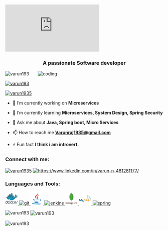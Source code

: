 ![logo](https://github.com/Varun193/Varun193/blob/main/README.md)
<h3 align="center">A passionate Software developer</h3>
<img align="right" alt="coding" width="400" src="https://i.pinimg.com/originals/e8/f4/53/e8f453469a3ec97ecd354df465d73913.gif">

<p align="left"> <img src="https://komarev.com/ghpvc/?username=varun193&label=Profile%20views&color=0e75b6&style=flat" alt="varun193" /> </p>

<p align="left"> <a href="https://github.com/ryo-ma/github-profile-trophy"><img src="https://github-profile-trophy.vercel.app/?username=varun193" alt="varun193" /></a> </p>

<p align="left"> <a href="https://twitter.com/varun1935" target="blank"><img src="https://img.shields.io/twitter/follow/varun1935?logo=twitter&style=for-the-badge" alt="varun1935" /></a> </p>

- 🔭 I’m currently working on **Microservices**

- 🌱 I’m currently learning **Microservices, System Design, Spring Security**

- 💬 Ask me about **Java, Spring boot, Micro Services**

- 📫 How to reach me **Varunraj1935@gmail.com**

- ⚡ Fun fact **I think i am introvert.**

<h3 align="left">Connect with me:</h3>
<p align="left">
<a href="https://twitter.com/varun1935" target="blank"><img align="center" src="https://raw.githubusercontent.com/rahuldkjain/github-profile-readme-generator/master/src/images/icons/Social/twitter.svg" alt="varun1935" height="30" width="40" /></a>
<a href="https://linkedin.com/in/https://www.linkedin.com/in/varun-n-481281177/" target="blank"><img align="center" src="https://raw.githubusercontent.com/rahuldkjain/github-profile-readme-generator/master/src/images/icons/Social/linked-in-alt.svg" alt="https://www.linkedin.com/in/varun-n-481281177/" height="30" width="40" /></a>
</p>

<h3 align="left">Languages and Tools:</h3>
<p align="left"> <a href="https://www.docker.com/" target="_blank" rel="noreferrer"> <img src="https://raw.githubusercontent.com/devicons/devicon/master/icons/docker/docker-original-wordmark.svg" alt="docker" width="40" height="40"/> </a> <a href="https://git-scm.com/" target="_blank" rel="noreferrer"> <img src="https://www.vectorlogo.zone/logos/git-scm/git-scm-icon.svg" alt="git" width="40" height="40"/> </a> <a href="https://www.java.com" target="_blank" rel="noreferrer"> <img src="https://raw.githubusercontent.com/devicons/devicon/master/icons/java/java-original.svg" alt="java" width="40" height="40"/> </a> <a href="https://www.jenkins.io" target="_blank" rel="noreferrer"> <img src="https://www.vectorlogo.zone/logos/jenkins/jenkins-icon.svg" alt="jenkins" width="40" height="40"/> </a> <a href="https://www.mongodb.com/" target="_blank" rel="noreferrer"> <img src="https://raw.githubusercontent.com/devicons/devicon/master/icons/mongodb/mongodb-original-wordmark.svg" alt="mongodb" width="40" height="40"/> </a> <a href="https://www.mysql.com/" target="_blank" rel="noreferrer"> <img src="https://raw.githubusercontent.com/devicons/devicon/master/icons/mysql/mysql-original-wordmark.svg" alt="mysql" width="40" height="40"/> </a> <a href="https://spring.io/" target="_blank" rel="noreferrer"> <img src="https://www.vectorlogo.zone/logos/springio/springio-icon.svg" alt="spring" width="40" height="40"/> </a> </p>

<p><img align="left" src="https://github-readme-stats.vercel.app/api/top-langs?username=varun193&show_icons=true&locale=en&layout=compact" alt="varun193" /></p>

<p>&nbsp;<img align="center" src="https://github-readme-stats.vercel.app/api?username=varun193&show_icons=true&locale=en" alt="varun193" /></p>

<p><img align="center" src="https://github-readme-streak-stats.herokuapp.com/?user=varun193&" alt="varun193" /></p>
